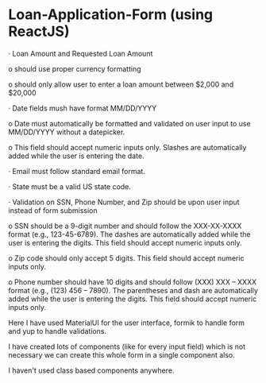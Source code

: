# Loan-Application-Form (using ReactJS)

·         Loan Amount and Requested Loan Amount

o    should use proper currency formatting

o    should only allow user to enter a loan amount between $2,000 and $20,000

·         Date fields mush have format MM/DD/YYYY

o    Date must automatically be formatted and validated on user input to use MM/DD/YYYY without a datepicker.

o    This field should accept numeric inputs only. Slashes are automatically added while the user is entering the date.

·         Email must follow standard email format.

·         State must be a valid US state code.

·         Validation on SSN, Phone Number, and Zip should be upon user input instead of form submission

o    SSN should be a 9-digit number and should follow the XXX-XX-XXXX format (e.g., 123-45-6789). The dashes are automatically added while the user is entering the digits. This field should accept numeric inputs only.

o    Zip code should only accept 5 digits. This field should accept numeric inputs only.

o    Phone number should have 10 digits and should follow (XXX) XXX – XXXX format (e.g., (123) 456 – 7890). The parentheses and dash are automatically added while the user is entering the digits. This field should accept numeric inputs only.

Here I have used MaterialUI for the user interface, formik to handle form and yup to handle validations.

I have created lots of components (like for every input field) which is not necessary we can create this whole form in a single component also.

I haven't used class based components anywhere.
